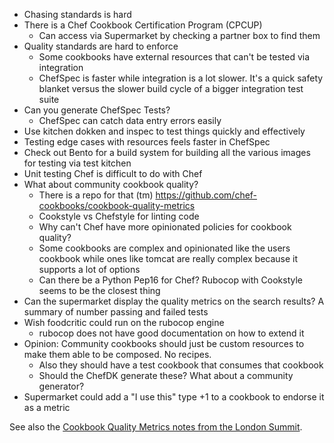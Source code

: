 * Chasing standards is hard
* There is a Chef Cookbook Certification Program (CPCUP)
  * Can access via Supermarket by checking a partner box to find them
* Quality standards are hard to enforce
  * Some cookbooks have external resources that can't be tested via integration
  * ChefSpec is faster while integration is a lot slower. It's a quick safety blanket versus the slower build cycle of a bigger integration test suite
* Can you generate ChefSpec Tests?
  * ChefSpec can catch data entry errors easily
* Use kitchen dokken and inspec to test things quickly and effectively
* Testing edge cases with resources feels faster in ChefSpec
* Check out Bento for a build system for building all the various images for testing via test kitchen
* Unit testing Chef is difficult to do with Chef
* What about community cookbook quality?
  * There is a repo for that (tm) https://github.com/chef-cookbooks/cookbook-quality-metrics
  * Cookstyle vs Chefstyle for linting code
  * Why can't Chef have more opinionated policies for cookbook quality?
  * Some cookbooks are complex and opinionated like the users cookbook while ones like tomcat are really complex because it supports a lot of options
  * Can there be a Python Pep16 for Chef? Rubocop with Cookstyle seems to be the closest thing
* Can the supermarket display the quality metrics on the search results? A summary of number passing and failed tests
* Wish foodcritic could run on the rubocop engine
  * rubocop does not have good documentation on how to extend it
* Opinion: Community cookbooks should just be custom resources to make them able to be composed. No recipes.
  * Also they should have a test cookbook that consumes that cookbook
  * Should the ChefDK generate these? What about a community generator?
* Supermarket could add a "I use this" type +1 to a cookbook to endorse it as a metric

See also the [Cookbook Quality Metrics notes from the London Summit](Cookbook-Quality-Metrics).